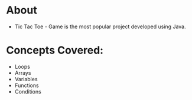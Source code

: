 # About
- Tic Tac Toe - Game is the most popular project developed using Java.

# Concepts Covered:
- Loops
- Arrays
- Variables
- Functions
- Conditions
